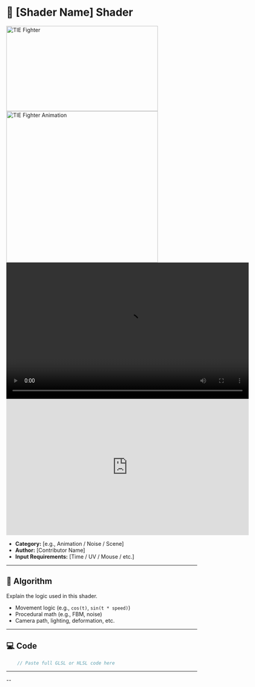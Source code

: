 #  🧩 [Shader Name] Shader

<!-- this one is to display the shader output either by locally storing in the directory under static/images/...
or, external link like of a github can be added -->

<!-- this is for locally stored images -->
<img src="image directory stored locally inside project" alt="TIE Fighter" width="400" height="225">
<!-- this is for external  link  -->
<img src="https://......." width="400" alt="TIE Fighter Animation">



<!-- this is for locally stored videos -->
<video controls width="640" height="360" >
  <source src="video path stored locally" type="video/mp4">
  Your browser does not support the video tag.
</video>

<!-- this is for external link, copy the embed code for given video and paste it here -->
<iframe width="640" height="360" 
  src="https://www.youtube.com/embed/VIDEO_ID" 
  title="TIE Fighter Shader Demo"
  frameborder="0" allowfullscreen></iframe>



- **Category:** [e.g., Animation / Noise / Scene]
- **Author:** [Contributor Name]
- **Input Requirements:** [Time / UV / Mouse / etc.]

---

## 🧠 Algorithm

Explain the logic used in this shader.

- Movement logic (e.g., `cos(t)`, `sin(t * speed)`)
- Procedural math (e.g., FBM, noise)
- Camera path, lighting, deformation, etc.

---

## 💻 Code

```glsl
    // Paste full GLSL or HLSL code here

  ```

---
 
<!-- ## 🎛️ Parameters

| Name | Description | Range | Default |
|------|-------------|-------|---------|
| `T`  | Looping time | 0–40  | —       |
| ...  | ...          | ...   | ...     |

-->

--
